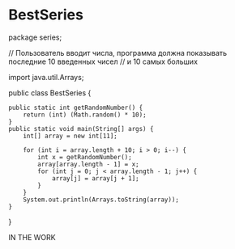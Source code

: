# BestSeries
package series;

// Пользователь вводит числа, программа должна показывать последние 10 введенных чисел
// и 10 самых больших

import java.util.Arrays;

public class BestSeries {

    public static int getRandomNumber() {
        return (int) (Math.random() * 10);
    }
    public static void main(String[] args) {
        int[] array = new int[11];

        for (int i = array.length + 10; i > 0; i--) {
            int x = getRandomNumber();
            array[array.length - 1] = x;
            for (int j = 0; j < array.length - 1; j++) {
                array[j] = array[j + 1];
            }
        }
        System.out.println(Arrays.toString(array));
    }
}

IN THE WORK
